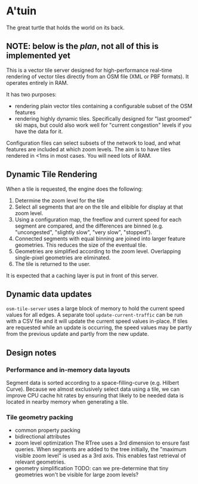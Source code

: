 # A'tuin
The great turtle that holds the world on its back.

## NOTE: below is the *plan*, not all of this is implemented yet

This is a vector tile server designed for high-performance real-time rendering of
vector tiles directly from an OSM file (XML or PBF formats).  It operates
entirely in RAM.

It has two purposes:

  - rendering plain vector tiles containing a configurable subset of the OSM
    features
  - rendering highly dynamic tiles.  Specifically designed for "last groomed" ski
    maps, but could also work well for "current congestion" levels if you have
    the data for it.

Configuration files can select subsets of the network to load, and what features
are included at which zoom levels.  The aim is to have tiles rendered in <1ms
in most cases.  You will need lots of RAM.

## Dynamic Tile Rendering

When a tile is requested, the engine does the following:

  1. Determine the zoom level for the tile
  2. Select all segments that are on the tile and elibible for display at that zoom level.
  3. Using a configuration map, the freeflow and current speed for each segment are compared,
     and the differences are binned (e.g. "uncongested", "slightly slow", "very slow", "stopped").
  4. Connected segments with equal binning are joined into larger feature geometries.  This
     reduces the size of the eventual tile.
  5. Geometries are simplified according to the zoom level.  Overlapping single-pixel geometries
     are eliminated.
  5. The tile is returned to the user.

It is expected that a caching layer is put in front of this server.

## Dynamic data updates

`osm-tile-server` uses a large block of memory to hold the current speed values for all edges.
A separate tool `update-current-traffic` can be run with a CSV file and it will update the current
speed values in-place.  If tiles are requested while an update is occurring, the speed values
may be partly from the previous update and partly from the new update.

## Design notes

### Performance and in-memory data layouts

Segment data is sorted according to a space-filling-curve (e.g. Hilbert Curve).  Because we almost
exclusively select data using a tile, we can improve CPU cache hit rates by ensuring that likely
to be needed data is located in nearby memory when generating a tile.

### Tile geometry packing

- common property packing
- bidirectional attributes
- zoom level optimization
  The RTree uses a 3rd dimension to ensure fast queries.  When segments are added to the tree initially,
  the "maximum visible zoom level" is used as a 3rd axis.  This enables fast retrieval of relevant
  geometries.
- geometry simplification
  TODO: can we pre-determine that tiny geometries won't be visible for large zoom levels?
